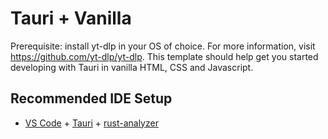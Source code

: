 # Tauri + Vanilla

Prerequisite: install yt-dlp in your OS of choice. For more information, visit https://github.com/yt-dlp/yt-dlp.
This template should help get you started developing with Tauri in vanilla HTML, CSS and Javascript.


## Recommended IDE Setup

- [VS Code](https://code.visualstudio.com/) + [Tauri](https://marketplace.visualstudio.com/items?itemName=tauri-apps.tauri-vscode) + [rust-analyzer](https://marketplace.visualstudio.com/items?itemName=rust-lang.rust-analyzer)
